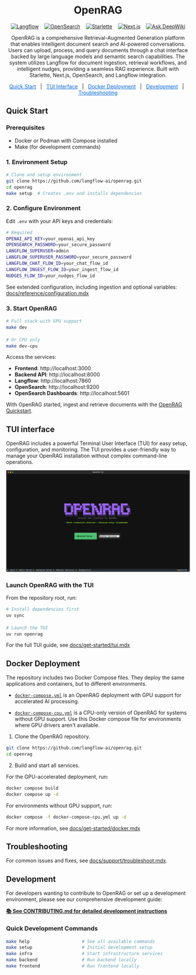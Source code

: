 <div align="center">

# OpenRAG

<div align="center">
  <a href="https://github.com/langflow-ai/langflow"><img src="https://img.shields.io/badge/Langflow-1C1C1E?style=flat&logo=langflow" alt="Langflow"></a>
  &nbsp;&nbsp;
  <a href="https://github.com/opensearch-project/OpenSearch"><img src="https://img.shields.io/badge/OpenSearch-005EB8?style=flat&logo=opensearch&logoColor=white" alt="OpenSearch"></a>
  &nbsp;&nbsp;
  <a href="https://github.com/encode/starlette"><img src="https://img.shields.io/badge/Starlette-009639?style=flat&logo=fastapi&logoColor=white" alt="Starlette"></a>
  &nbsp;&nbsp;
  <a href="https://github.com/vercel/next.js"><img src="https://img.shields.io/badge/Next.js-000000?style=flat&logo=next.js&logoColor=white" alt="Next.js"></a>
  &nbsp;&nbsp;
  <a href="https://deepwiki.com/phact/openrag"><img src="https://deepwiki.com/badge.svg" alt="Ask DeepWiki"></a>
</div>

OpenRAG is a comprehensive Retrieval-Augmented Generation platform that enables intelligent document search and AI-powered conversations. Users can upload, process, and query documents through a chat interface backed by large language models and semantic search capabilities. The system utilizes Langflow for document ingestion, retrieval workflows, and intelligent nudges, providing a seamless RAG experience. Built with Starlette, Next.js, OpenSearch, and Langflow integration. 
</div>
<div align="center">
  <a href="#quick-start" style="color: #0366d6;">Quick Start</a> &nbsp;&nbsp;|&nbsp;&nbsp;
  <a href="#tui-interface" style="color: #0366d6;">TUI Interface</a> &nbsp;&nbsp;|&nbsp;&nbsp;
  <a href="#docker-deployment" style="color: #0366d6;">Docker Deployment</a> &nbsp;&nbsp;|&nbsp;&nbsp;
  <a href="#development" style="color: #0366d6;">Development</a> &nbsp;&nbsp;|&nbsp;&nbsp;
  <a href="#troubleshooting" style="color: #0366d6;">Troubleshooting</a>
</div>

## Quick Start

### Prerequisites

- Docker or Podman with Compose installed
- Make (for development commands)

### 1. Environment Setup

```bash
# Clone and setup environment
git clone https://github.com/langflow-ai/openrag.git
cd openrag
make setup  # Creates .env and installs dependencies
```

### 2. Configure Environment

Edit `.env` with your API keys and credentials:

```bash
# Required
OPENAI_API_KEY=your_openai_api_key
OPENSEARCH_PASSWORD=your_secure_password
LANGFLOW_SUPERUSER=admin
LANGFLOW_SUPERUSER_PASSWORD=your_secure_password
LANGFLOW_CHAT_FLOW_ID=your_chat_flow_id
LANGFLOW_INGEST_FLOW_ID=your_ingest_flow_id
NUDGES_FLOW_ID=your_nudges_flow_id
```
See extended configuration, including ingestion and optional variables: [docs/reference/configuration.mdx](docs/docs/reference/configuration.mdx)

### 3. Start OpenRAG

```bash
# Full stack with GPU support
make dev

# Or CPU only
make dev-cpu
```

Access the services:
- **Frontend**: http://localhost:3000
- **Backend API**: http://localhost:8000
- **Langflow**: http://localhost:7860
- **OpenSearch**: http://localhost:9200
- **OpenSearch Dashboards**: http://localhost:5601

With OpenRAG started, ingest and retrieve documents with the [OpenRAG Quickstart](/docs/get-started/quickstart.mdx).

## TUI interface

OpenRAG includes a powerful Terminal User Interface (TUI) for easy setup, configuration, and monitoring. The TUI provides a user-friendly way to manage your OpenRAG installation without complex command-line operations.

![OpenRAG TUI Interface](assets/OpenRAG_TUI_2025-09-10T13_04_11_757637.svg)

### Launch OpenRAG with the TUI

From the repository root, run:

```bash
# Install dependencies first
uv sync

# Launch the TUI
uv run openrag
```

For the full TUI guide, see [docs/get-started/tui.mdx](docs/docs/get-started/tui.mdx)

## Docker Deployment

The repository includes two Docker Compose files.
They deploy the same applications and containers, but to different environments.

- [`docker-compose.yml`](https://github.com/langflow-ai/openrag/blob/main/docker-compose.yml) is an OpenRAG deployment with GPU support for accelerated AI processing.

- [`docker-compose-cpu.yml`](https://github.com/langflow-ai/openrag/blob/main/docker-compose-cpu.yml) is a CPU-only version of OpenRAG for systems without GPU support. Use this Docker compose file for environments where GPU drivers aren't available.

1. Clone the OpenRAG repository.
```bash
git clone https://github.com/langflow-ai/openrag.git
cd openrag
```

2. Build and start all services.

For the GPU-accelerated deployment, run:
```bash
docker compose build
docker compose up -d
```

For environments without GPU support, run: 
```bash
docker compose -f docker-compose-cpu.yml up -d
```

For more information, see [docs/get-started/docker.mdx](docs/docs/get-started/docker.mdx)

## Troubleshooting

For common issues and fixes, see [docs/support/troubleshoot.mdx](docs/docs/support/troubleshoot.mdx).

## Development

For developers wanting to contribute to OpenRAG or set up a development environment, please see our comprehensive development guide:

**[📚 See CONTRIBUTING.md for detailed development instructions](CONTRIBUTING.md)**

### Quick Development Commands

```bash
make help                    # See all available commands
make setup                   # Initial development setup
make infra                   # Start infrastructure services
make backend                 # Run backend locally
make frontend                # Run frontend locally
```